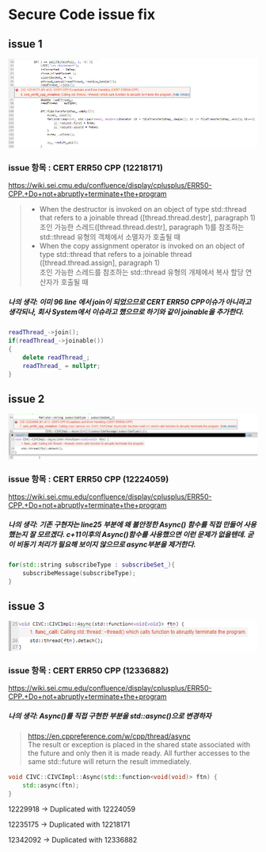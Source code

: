 # Secure Code issue fix
## issue 1
![img.png](img.png)
### issue 항목 : CERT ERR50 CPP (12218171)
https://wiki.sei.cmu.edu/confluence/display/cplusplus/ERR50-CPP.+Do+not+abruptly+terminate+the+program
> - When the destructor is invoked on an object of type std::thread that refers to a joinable thread ([thread.thread.destr], paragraph 1) <br/>
조인 가능한 스레드([thread.thread.destr], paragraph 1)를 참조하는 std::thread 유형의 객체에서 소멸자가 호출될 때
> - When the copy assignment operator is invoked on an object of type std::thread that refers to a joinable thread ([thread.thread.assign], paragraph 1) <br/>
조인 가능한 스레드를 참조하는 std::thread 유형의 개체에서 복사 할당 연산자가 호출될 때

##### 나의 생각: 이미 96 line 에서 join이 되었으므로 CERT ERR50 CPP이슈가 아니라고 생각되나, 회사 System에서 이슈라고 했으므로 하기와 같이 joinable을 추가한다.
```cpp
readThread_->join();
if(readThread_->joinable())
{
    delete readThread_;
    readThread_ = nullptr;
}
```
## issue 2
![img_2.png](img_2.png)
### issue 항목 : CERT ERR50 CPP (12224059)
https://wiki.sei.cmu.edu/confluence/display/cplusplus/ERR50-CPP.+Do+not+abruptly+terminate+the+program

##### 나의 생각: 기존 구현자는 line25 부분에 왜 불안정한 Async() 함수를 직접 만들어 사용했는지 잘 모르겠다. c+11이후의 Async()함수를 사용했으면 이런 문제가 없을텐데. 굳이 비동기 처리가 필요해 보이지 않으므로 async부분을 제거한다.

```cpp
for(std::string subscribeType : subscribeSet_){
    subscribeMessage(subscribeType);
}
```

## issue 3
![img_3.png](img_3.png)
### issue 항목 : CERT ERR50 CPP (12336882)
https://wiki.sei.cmu.edu/confluence/display/cplusplus/ERR50-CPP.+Do+not+abruptly+terminate+the+program
##### 나의 생각: Async()를 직접 구현한 부분을 std::async()으로 변경하자
> https://en.cppreference.com/w/cpp/thread/async <br/>
> The result or exception is placed in the shared state associated with the future and only then it is made ready. All further accesses to the same std::future will return the result immediately.

```cpp
void CIVC::CIVCImpl::Async(std::function<void(void)> ftn) {
    std::async(ftn);
}
```

12229918 -> Duplicated with 12224059

12235175 -> Duplicated with 12218171

12342092 -> Duplicated with 12336882